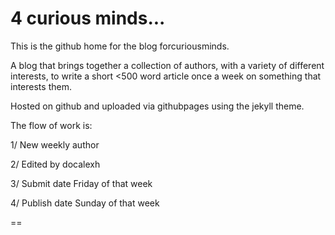 # 4 curious minds...


This is the github home for the blog forcuriousminds.

A blog that brings together a collection of authors, with a variety of different interests, to write a short <500 word article once a week on something that interests them. 

Hosted on github and uploaded via githubpages using the jekyll theme.

The flow of work is:

1/ New weekly author

2/ Edited by docalexh

3/ Submit date Friday of that week 

4/ Publish date Sunday of that week

==

